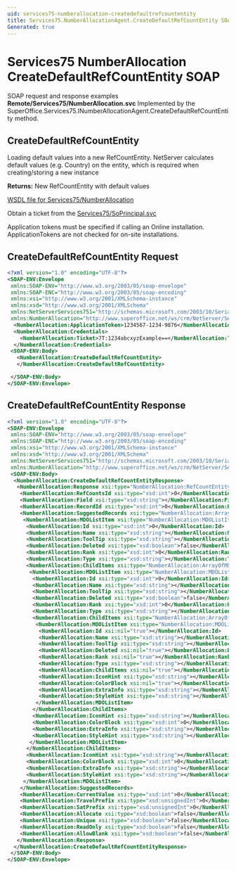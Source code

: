 ```yaml
---
uid: services75-numberallocation-createdefaultrefcountentity
title: Services75.NumberAllocationAgent.CreateDefaultRefCountEntity SOAP
Generated: true
---
```


# Services75 NumberAllocation CreateDefaultRefCountEntity SOAP

SOAP request and response examples **Remote/Services75/NumberAllocation.svc**
Implemented by the <see cref="M:SuperOffice.Services75.INumberAllocationAgent.CreateDefaultRefCountEntity">SuperOffice.Services75.INumberAllocationAgent.CreateDefaultRefCountEntity</see> method.

## CreateDefaultRefCountEntity

Loading default values into a new RefCountEntity.
NetServer calculates default values (e.g. Country) on the entity, which is required when creating/storing a new instance


**Returns:** New RefCountEntity with default values


[WSDL file for Services75/NumberAllocation](../Services75-NumberAllocation.md)

Obtain a ticket from the [Services75/SoPrincipal.svc](../SoPrincipal/SoPrincipal.md)

Application tokens must be specified if calling an Online installation. ApplicationTokens are not checked for on-site installations.

## CreateDefaultRefCountEntity Request

```xml
<?xml version="1.0" encoding="UTF-8"?>
<SOAP-ENV:Envelope
 xmlns:SOAP-ENV="http://www.w3.org/2003/05/soap-envelope"
 xmlns:SOAP-ENC="http://www.w3.org/2003/05/soap-encoding"
 xmlns:xsi="http://www.w3.org/2001/XMLSchema-instance"
 xmlns:xsd="http://www.w3.org/2001/XMLSchema"
 xmlns:NetServerServices751="http://schemas.microsoft.com/2003/10/Serialization/"
 xmlns:NumberAllocation="http://www.superoffice.net/ws/crm/NetServer/Services75">
  <NumberAllocation:ApplicationToken>1234567-1234-9876</NumberAllocation:ApplicationToken>
  <NumberAllocation:Credentials>
    <NumberAllocation:Ticket>7T:1234abcxyzExample==</NumberAllocation:Ticket>
  </NumberAllocation:Credentials>
 <SOAP-ENV:Body>
   <NumberAllocation:CreateDefaultRefCountEntity>
   </NumberAllocation:CreateDefaultRefCountEntity>

 </SOAP-ENV:Body>
</SOAP-ENV:Envelope>

```


## CreateDefaultRefCountEntity Response

```xml
<?xml version="1.0" encoding="UTF-8"?>
<SOAP-ENV:Envelope
 xmlns:SOAP-ENV="http://www.w3.org/2003/05/soap-envelope"
 xmlns:SOAP-ENC="http://www.w3.org/2003/05/soap-encoding"
 xmlns:xsi="http://www.w3.org/2001/XMLSchema-instance"
 xmlns:xsd="http://www.w3.org/2001/XMLSchema"
 xmlns:NetServerServices751="http://schemas.microsoft.com/2003/10/Serialization/"
 xmlns:NumberAllocation="http://www.superoffice.net/ws/crm/NetServer/Services75">
 <SOAP-ENV:Body>
  <NumberAllocation:CreateDefaultRefCountEntityResponse>
   <NumberAllocation:Response xsi:type="NumberAllocation:RefCountEntity">
    <NumberAllocation:RefCountsId xsi:type="xsd:int">0</NumberAllocation:RefCountsId>
    <NumberAllocation:Field xsi:type="xsd:string"></NumberAllocation:Field>
    <NumberAllocation:RecordId xsi:type="xsd:int">0</NumberAllocation:RecordId>
    <NumberAllocation:SuggestedRecords xsi:type="NumberAllocation:ArrayOfMDOListItem">
     <NumberAllocation:MDOListItem xsi:type="NumberAllocation:MDOListItem">
      <NumberAllocation:Id xsi:type="xsd:int">0</NumberAllocation:Id>
      <NumberAllocation:Name xsi:type="xsd:string"></NumberAllocation:Name>
      <NumberAllocation:ToolTip xsi:type="xsd:string"></NumberAllocation:ToolTip>
      <NumberAllocation:Deleted xsi:type="xsd:boolean">false</NumberAllocation:Deleted>
      <NumberAllocation:Rank xsi:type="xsd:int">0</NumberAllocation:Rank>
      <NumberAllocation:Type xsi:type="xsd:string"></NumberAllocation:Type>
      <NumberAllocation:ChildItems xsi:type="NumberAllocation:ArrayOfMDOListItem">
       <NumberAllocation:MDOListItem xsi:type="NumberAllocation:MDOListItem">
        <NumberAllocation:Id xsi:type="xsd:int">0</NumberAllocation:Id>
        <NumberAllocation:Name xsi:type="xsd:string"></NumberAllocation:Name>
        <NumberAllocation:ToolTip xsi:type="xsd:string"></NumberAllocation:ToolTip>
        <NumberAllocation:Deleted xsi:type="xsd:boolean">false</NumberAllocation:Deleted>
        <NumberAllocation:Rank xsi:type="xsd:int">0</NumberAllocation:Rank>
        <NumberAllocation:Type xsi:type="xsd:string"></NumberAllocation:Type>
        <NumberAllocation:ChildItems xsi:type="NumberAllocation:ArrayOfMDOListItem">
         <NumberAllocation:MDOListItem xsi:type="NumberAllocation:MDOListItem">
          <NumberAllocation:Id xsi:nil="true"></NumberAllocation:Id>
          <NumberAllocation:Name xsi:type="xsd:string"></NumberAllocation:Name>
          <NumberAllocation:ToolTip xsi:type="xsd:string"></NumberAllocation:ToolTip>
          <NumberAllocation:Deleted xsi:nil="true"></NumberAllocation:Deleted>
          <NumberAllocation:Rank xsi:nil="true"></NumberAllocation:Rank>
          <NumberAllocation:Type xsi:type="xsd:string"></NumberAllocation:Type>
          <NumberAllocation:ChildItems xsi:nil="true"></NumberAllocation:ChildItems>
          <NumberAllocation:IconHint xsi:type="xsd:string"></NumberAllocation:IconHint>
          <NumberAllocation:ColorBlock xsi:nil="true"></NumberAllocation:ColorBlock>
          <NumberAllocation:ExtraInfo xsi:type="xsd:string"></NumberAllocation:ExtraInfo>
          <NumberAllocation:StyleHint xsi:type="xsd:string"></NumberAllocation:StyleHint>
         </NumberAllocation:MDOListItem>
        </NumberAllocation:ChildItems>
        <NumberAllocation:IconHint xsi:type="xsd:string"></NumberAllocation:IconHint>
        <NumberAllocation:ColorBlock xsi:type="xsd:int">0</NumberAllocation:ColorBlock>
        <NumberAllocation:ExtraInfo xsi:type="xsd:string"></NumberAllocation:ExtraInfo>
        <NumberAllocation:StyleHint xsi:type="xsd:string"></NumberAllocation:StyleHint>
       </NumberAllocation:MDOListItem>
      </NumberAllocation:ChildItems>
      <NumberAllocation:IconHint xsi:type="xsd:string"></NumberAllocation:IconHint>
      <NumberAllocation:ColorBlock xsi:type="xsd:int">0</NumberAllocation:ColorBlock>
      <NumberAllocation:ExtraInfo xsi:type="xsd:string"></NumberAllocation:ExtraInfo>
      <NumberAllocation:StyleHint xsi:type="xsd:string"></NumberAllocation:StyleHint>
     </NumberAllocation:MDOListItem>
    </NumberAllocation:SuggestedRecords>
    <NumberAllocation:CurrentValue xsi:type="xsd:int">0</NumberAllocation:CurrentValue>
    <NumberAllocation:TravelPrefix xsi:type="xsd:unsignedInt">0</NumberAllocation:TravelPrefix>
    <NumberAllocation:SatPrefix xsi:type="xsd:unsignedInt">0</NumberAllocation:SatPrefix>
    <NumberAllocation:Allocate xsi:type="xsd:boolean">false</NumberAllocation:Allocate>
    <NumberAllocation:Unique xsi:type="xsd:boolean">false</NumberAllocation:Unique>
    <NumberAllocation:ReadOnly xsi:type="xsd:boolean">false</NumberAllocation:ReadOnly>
    <NumberAllocation:AllowBlank xsi:type="xsd:boolean">false</NumberAllocation:AllowBlank>
   </NumberAllocation:Response>
  </NumberAllocation:CreateDefaultRefCountEntityResponse>
 </SOAP-ENV:Body>
</SOAP-ENV:Envelope>

```

